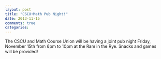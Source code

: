 ```yaml
---
layout: post
title: "CSCU+Math Pub Night!"
date: 2013-11-15
comments: true
categories: 
---
```


The CSCU and Math Course Union will be having a joint pub night Friday, November 15th from 6pm to 10pm at the Ram in the Rye. Snacks and games will be provided!
